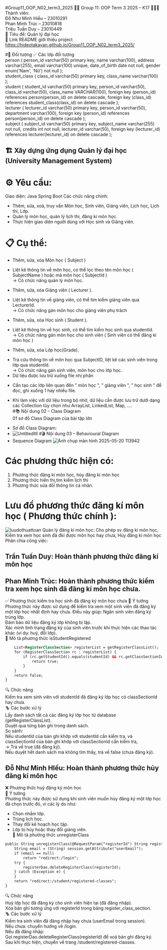 #Group11_OOP_N02_term3_2025
👨‍🎓 Group 11: OOP Term 3 2025 – K17
🧑‍🤝‍🧑 Thành viên:  
Đỗ Như Minh Hiếu – 23010291  
Phan Minh Trúc – 23010818  
Triệu Tuấn Duy – 23010449  
📌 Tiêu đề: Quản lý đại học  
🔗 Link README giới thiệu project
https://hideotakayan.github.io/Group11_OOP_N02_term3_2025/

#🎯 Đối tượng
✅ Các lớp đối tượng  
person (
    person_id varchar(50) primary key,
    name varchar(100),
    address varchar(255),
    email varchar(100) unique,
    date_of_birth date not null,
    gender enum('Nam', 'Nữ') not null
);  
student_class (
    class_id varchar(50) primary key,
    class_name varchar(100)
);  
student (
    student_id varchar(50) primary key,
    person_id varchar(50),
    class_id varchar(50),
	class_name VARCHAR(100),
    foreign key (person_id) references person(person_id) on delete cascade,
    foreign key (class_id) references student_class(class_id) on delete cascade
);  
lecturer (
    lecturer_id varchar(50) primary key,
    person_id varchar(50),
    department varchar(100),
    foreign key (person_id) references person(person_id) on delete cascade
);  
subject (
    subject_id varchar(50) primary key,
    subject_name varchar(255) not null,
    credits int not null,
    lecturer_id varchar(50),
    foreign key (lecturer_id) references lecturer(lecturer_id) on delete cascade
);

## 🏗️ Xây dựng ứng dụng Quản lý đại học (University Management System)
# ⚙️ Yêu cầu:
Giao diện: Java Spring Boot
Các chức năng chính:
 - Thêm, sửa, xoá, truy vấn Môn học, Sinh viên, Giảng viên, Lịch học, Lịch thi, Lớp.  
 - Quản lý môn học, quản lý lịch thi, đăng kí môn học.  
 - Thực hiện giao diện người dùng với Học sinh và Giảng viên.  
# 📋 Cụ thể:
- Thêm, sửa, xóa Môn học ( Subject )  
* Liệt kê thông tin về môn học, có thể lọc theo tên môn học ( SubjectName ) hoặc mã môn học ( SubjectId )  
  -> Có chức năng quản lý môn học.  
- Thêm, sửa, xóa Giảng viên ( Lecturer ).  
* Liệt kê thông tin về giảng viên, có thể tìm kiểm giảng viên qua LecturerId.  
  -> Có chức năng gán môn học cho giảng viên phụ trách  
- Thêm, sửa, xóa Học sinh ( Student ).  
* Liệt kê thông tin về học sinh, có thể tìm kiểm học sinh qua studentId.  
  -> Có chức năng gán môn học cho sinh viên ( Sinh viên có thể đăng kí môn học )  
- Thêm, sửa, xóa Lớp học(Grade).  
* Tra cứu thông tin về môn học qua SubjectID, liệt kê các sinh viên trong lớp qua studentId.  
  -> Có chức năng gán sinh viên, môn học cho lớp học.  
* Dữ liệu được lưu trữ xuống file nhị phân  
- Cần tạo các lớp liên quan đến " môn học ", " giảng viên ", " học sinh " để đọc, ghi xuống 1 hay nhiều file.  
* Khi làm việc với dữ liệu trong bộ nhớ, dữ liệu cần được lưu trữ dưới dạng các Collection tùy chọn như ArrayList, LinkedList, Map, ....  
#📚 Nội dung 02 – Class Diagram  
01 sơ đồ Class Diagram của bài tập lớn  
- Sơ đồ Class Diagram:
- ![Untitledllll](https://github.com/user-attachments/assets/b6ddcb33-e368-4b1a-a1a5-7c7e37983b71)
#🎬 Nội dung 03 – Behavioural Diagram  
- Sequence Diagram ![Ảnh chụp màn hình 2025-05-20 113942](https://github.com/user-attachments/assets/ae52c239-d422-4f8f-9c4b-05a7d7ea7ccb)
# Các phương thức hiện có:  
1. Phương thức đăng kí môn học, hủy đăng kí môn học  
2. Phương thức hiển thị,tìm kiếm lịch thi  
3. Phương thức sửa đổi thông tin cá nhân.  
# Lưu đồ phương thức đăng kí môn học ( Phương thức chính ):
![luudothuattoan](https://github.com/user-attachments/assets/4a3a7d8e-fbe3-446e-89c8-60d6e76fc119)
Quản lý đăng kí môn học: Cho phép sv đăng kí môn học, Kiểm tra xem học sinh đã đki được môn học hay chưa, Hủy đăng kí môn học  
Phân chia công việc:  
## Trần Tuấn Duy: Hoàn thành phương thức đăng kí môn học  
## Phan Minh Trúc: Hoàn thành phương thức kiểm tra xem học sinh đã đăng kí môn học chưa.
✅ Phương thức kiểm tra học sinh đã đăng ký môn học chưa
🧩 Ý tưởng
Phương thức này được sử dụng để kiểm tra xem một sinh viên đã đăng ký một lớp học nhất định hay chưa. Điều này giúp:
Ngăn sinh viên đăng ký trùng lớp.  
Đảm bảo dữ liệu đăng ký lớp không bị lặp.  
Xác minh tình trạng đăng ký của sinh viên trước khi thực hiện các thao tác khác (ví dụ: huỷ, đổi lớp).  
🧾 Mô tả phương thức isStudentRegistered  
```html public boolean isStudentRegistered(String studentId, String classSectionId) {
    List<RegisterClassSection> registerList = getRegisterClassList();
    for (RegisterClassSection rc : registerList) {
        if (rc.getStudentId().equals(studentId) && rc.getClassSectionId().equals(classSectionId)) {
            return true;
        }
    }
    return false;
}
```
🔍 Chức năng  
Kiểm tra xem sinh viên với studentId đã đăng ký lớp học có classSectionId hay chưa.  
🪜 Các bước xử lý  
Lấy danh sách tất cả các đăng ký lớp học từ database (getRegisterClassList).  
Duyệt qua từng bản ghi trong danh sách.  
So sánh:  
Nếu studentId của bản ghi khớp với studentId cần kiểm tra, và  
classSectionId của bản ghi khớp với classSectionId cần kiểm tra,  
→ Trả về true (đã đăng ký).  
Nếu duyệt hết danh sách mà không tìm thấy, trả về false (chưa đăng ký).  
## Đỗ Như Minh HIếu: Hoàn thành phương thức hủy đăng kí môn học  
❌ Phương thức huỷ đăng ký môn học  
🧩 Ý tưởng  
Phương thức này được sử dụng khi sinh viên muốn hủy đăng ký một lớp học đã chọn trước đó, vì các lý do như:  
 - Chọn nhầm lớp.  
 - Trùng lịch học.  
 - Thay đổi kế hoạch học tập.  
 - Lớp bị hủy hoặc thay đổi giảng viên.  
🧾 Mô tả phương thức unregisterClass  
```html @PostMapping("/unregister-class")  
public String unregisterClass(@RequestParam("registerId") String registerId, HttpSession session) {  
    String email = (String) session.getAttribute("userEmail");  
    if (email == null)  
        return "redirect:/login";  
    try {  
        registerDao.deleteRegisterClass(registerId);  
    } catch (Exception e) {  
    }  
    return "redirect:/student/registered-classes";  
}
```
🔍 Chức năng  
Huỷ lớp học đã đăng ký cho sinh viên hiện tại (đã đăng nhập).  
Xóa bản ghi tương ứng với registerId trong bảng register_class_section.  
🪜 Các bước xử lý  
Kiểm tra sinh viên đã đăng nhập hay chưa (userEmail trong session).  
Nếu chưa: chuyển hướng về /login.  
Nếu đã đăng nhập:  
Gọi registerDao.deleteRegisterClass(registerId) để xoá bản ghi đăng ký.  
Sau khi thực hiện, chuyển về trang /student/registered-classes.  




